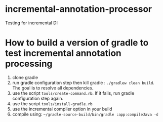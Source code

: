 # incremental-annotation-processor
Testing for incremental DI

# How to build a version of gradle to test incremental annotation processing

1. clone gradle
1. run gradle configuration step then kill gradle : `./gradlew clean build`. The goal is to resolve all dependencies.
1. use the script `tools/create-command.rb`. If it fails, run gradle configuration step again.
1. use the script `tools/install-gradle.rb`
1. use the incremental compiler option in your build
1. compile using: `~/gradle-source-build/bin/gradle :app:compileJava -d`

